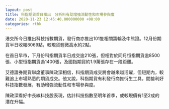 ```yaml
---
layout: post
title: 科指期貨首日推出　分析料有助增強流動性和市場參與度
date: 2020-11-23 12:45:40.000000000 +08:00
categories: rthk
---
```


港交所今日推出科技指數期貨，發行商亦推出101隻相關窩輪及牛熊證。12月份期貨半日收報8069點，較現貨輕微高水約2點。

在首日早市，下月份科指期貨半日成交逾210張，但相對於同月恒指期貨逾8500張、小型恒指期貨過1400張，及國指期貨約1.9萬張存在一段距離。

艾德證券期貨聯席董事陳政深相信，科指期貨成交將會越來越活躍，但短期內，較難追上市場熟悉的期貨成交。他又說，科指期貨有利發行商推衍生工具，間接利好科技指數發展，有助增強流動性和市場參與度。

陳政深看好中長線科技股表現，估計科技指數至明年首季，或較現價有1至2成的潛在升幅。
